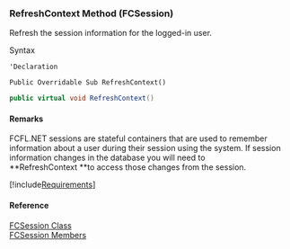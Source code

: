 ﻿### RefreshContext Method (FCSession)

Refresh the session information for the logged-in user.

Syntax

```vbnet
'Declaration

Public Overridable Sub RefreshContext() 
```

```csharp
public virtual void RefreshContext()
```

#### Remarks

FCFL.NET sessions are stateful containers that are used to remember information about a user during their session using the system. If session information changes in the database you will need to **RefreshContext **to access those changes from the session.

[!include[Requirements](../partials/requirements.md)]

#### Reference

[FCSession Class](fcSDK~FChoice.Foundation.FCSession.md)  
[FCSession Members](fcSDK~FChoice.Foundation.FCSession_members.md)